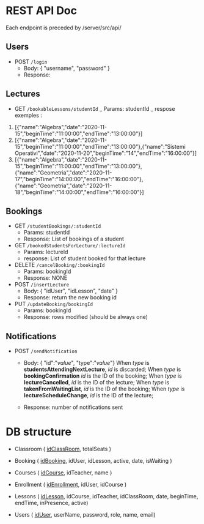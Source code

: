 # REST API Doc

Each endpoint is preceded by /server/src/api/

## Users

- POST `/login`
  - Body: { "username", "password" }
  - Response:

## Lectures

- GET `/bookableLessons/studentId`
  _ Params: studentId
  _ respose
  exemples :

1. [{"name":"Algebra","date":"2020-11-15","beginTime":"11:00:00","endTime":"13:00:00"}]
2. [{"name":"Algebra","date":"2020-11-15","beginTime":"11:00:00","endTime":"13:00:00"},{"name":"Sistemi Operativi","date":"2020-11-20","beginTime":"14","endTime":"16:00:00"}]
3. [{"name":"Algebra","date":"2020-11-15","beginTime":"11:00:00","endTime":"13:00:00"},{"name":"Geometria","date":"2020-11-17","beginTime":"14:00:00","endTime":"16:00:00"},{"name":"Geometria","date":"2020-11-18","beginTime":"14:00:00","endTime":"16:00:00"}]

## Bookings

- GET `/studentBookings/:studentId`
  - Params: studentId
  - Response: List of bookings of a student
- GET `/bookedStudentsForLecture/:lectureId`
  - Params: lectureId
  - response: List of student booked for that lecture
- DELETE `/cancelBooking/:bookingId`
  - Params: bookingId
  - Response: NONE
- POST `/insertLecture`
  - Body: { "idUser", "idLesson", "date" }
  - Response: return the new booking id
- PUT `/updateBooking/bookingId`
  - Params: bookingId
  - Response: rows modified (should be always one)

## Notifications

- POST `/sendNotification`

  - Body: { "id":"_value_", "type":"_value_"}
    When _type_ is **studentsAttendingNextLecture**, _id_ is discarded;
    When _type_ is **bookingConfirmation** _id_ is the ID of the booking;
    When _type_ is **lectureCancelled**, _id_ is the ID of the lecture;
    When _type_ is **takenFromWaitingList**, _id_ is the ID of the booking;
    When _type_ is **lectureScheduleChange**, _id_ is the ID of the lecture;

  - Response: number of notifications sent

# DB structure

- Classroom ( <u>idClassRoom</u>, totalSeats )

- Booking ( <u>idBooking</u>, idUser, idLesson, active, date, isWaiting )

- Courses ( <u>idCourse</u>, idTeacher, name )

- Enrollment ( <u>idEnrollment</u>, idUser, idCourse )

- Lessons ( <u>idLesson</u>, idCourse, idTeacher, idClassRoom, date, beginTime, endTime, inPresence, active)

- Users ( <u>idUser</u>, userName, password, role, name, email)
